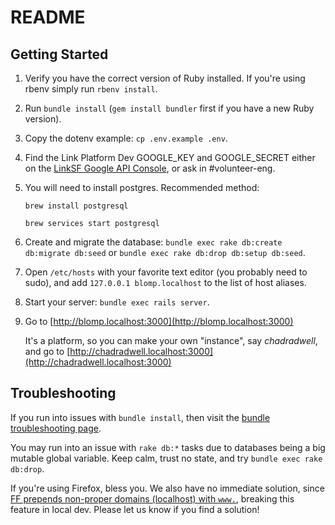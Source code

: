 # README

## Getting Started

1. Verify you have the correct version of Ruby installed.  If you're using rbenv simply run `rbenv install`.
1. Run `bundle install` (`gem install bundler` first if you have a new Ruby version).
1. Copy the dotenv example: `cp .env.example .env`.
1. Find the Link Platform Dev GOOGLE_KEY and GOOGLE_SECRET either on the [LinkSF Google API Console](https://console.developers.google.com/apis/credentials?project=vivid-inferno-4672&authuser=1&organizationId=712657754575), or ask in #volunteer-eng.
1. You will need to install postgres. Recommended method:
    
    `brew install postgresql`
    
    `brew services start postgresql`

1. Create and migrate the database: `bundle exec rake db:create db:migrate db:seed` or `bundle exec rake db:drop db:setup db:seed`.
1. Open `/etc/hosts` with your favorite text editor (you probably need to sudo), and add `127.0.0.1 blomp.localhost` to the list of host aliases.
1. Start your server: `bundle exec rails server`.
1. Go to [http://blomp.localhost:3000](http://blomp.localhost:3000)

    It's a platform, so you can make your own "instance", say _chadradwell_, and go to [http://chadradwell.localhost:3000](http://chadradwell.localhost:3000)

## Troubleshooting

If you run into issues with `bundle install`, then visit the [bundle troubleshooting page](https://bundler.io/blog/2019/05/14/solutions-for-cant-find-gem-bundler-with-executable-bundle.html).

You may run into an issue with `rake db:*` tasks due to databases being a big mutable global variable. Keep calm, trust
no state, and try `bundle exec rake db:drop`.

If you're using Firefox, bless you. We also have no immediate solution, since [FF prepends non-proper domains (localhost)
with `www.`](https://stackoverflow.com/a/35124491), breaking this feature in local dev. Please let us know if you find a solution!

